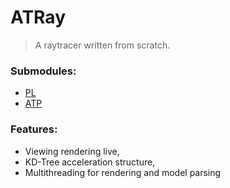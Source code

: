 # ATRay
 >A raytracer written from scratch.
### Submodules: 
 - [PL](https://github.com/AdhavanT/PL)
 - [ATP](https://github.com/AdhavanT/ATProfiler)

### Features:
- Viewing rendering live,
- KD-Tree acceleration structure,
- Multithreading for rendering and model parsing 
